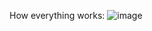 How everything works:
![image](https://github.com/user-attachments/assets/b3d7e3b2-c9cb-45a3-bac0-0a8dddd90b34)
